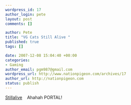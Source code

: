 ```yaml
--- 
wordpress_id: 17
author_login: pete
layout: post
comments: []

author: Pete
title: "VG Cats Still Alive "
published: true
tags: []

date: 2007-12-08 15:04:40 +00:00
categories: 
- Gaming
author_email: pgm987@gmail.com
wordpress_url: http://www.nationpigeon.com/archives/17
author_url: http://nationpigeon.com
status: publish
---
```

<a href="http://www.vgcats.com/comics/extras/stillalive.php">Stillalive</a> &nbsp;&nbsp;  Ahahah PORTAL!
